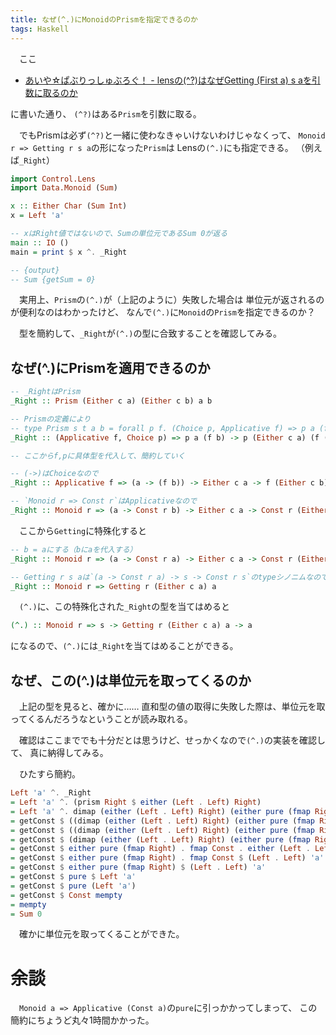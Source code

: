 ```yaml
---
title: なぜ(^.)にMonoidのPrismを指定できるのか
tags: Haskell
---
```

　ここ

- [あいや☆ぱぶりっしゅぶろぐ！ - lensの(^?)はなぜGetting (First a) s aを引数に取るのか](https://qiita.com/aiya000/items/e359a4e89fd3ed16dde8)

に書いた通り、
`(^?)`はある`Prism`を引数に取る。

　でもPrismは必ず`(^?)`と一緒に使わなきゃいけないわけじゃなくって、
`Monoid r => Getting r s a`の形になった`Prism`は
Lensの`(^.)`にも指定できる。
（例えば`_Right`）

```haskell
import Control.Lens
import Data.Monoid (Sum)

x :: Either Char (Sum Int)
x = Left 'a'

-- xはRight値ではないので、Sumの単位元であるSum 0が返る
main :: IO ()
main = print $ x ^. _Right

-- {output}
-- Sum {getSum = 0}
```

　実用上、`Prism`の`(^.)`が（上記のように）失敗した場合は
単位元が返されるのが便利なのはわかったけど、
なんで`(^.)`に`Monoid`の`Prism`を指定できるのか？

　型を簡約して、`_Right`が`(^.)`の型に合致することを確認してみる。


## なぜ(^.)にPrismを適用できるのか

```haskell
-- _RightはPrism
_Right :: Prism (Either c a) (Either c b) a b

-- Prismの定義により
-- type Prism s t a b = forall p f. (Choice p, Applicative f) => p a (f b) -> p s (f t)
_Right :: (Applicative f, Choice p) => p a (f b) -> p (Either c a) (f (Either c b))

-- ここからf,pに具体型を代入して、簡約していく

-- (->)はChoiceなので
_Right :: Applicative f => (a -> (f b)) -> Either c a -> f (Either c b)

-- `Monoid r => Const r`はApplicativeなので
_Right :: Monoid r => (a -> Const r b) -> Either c a -> Const r (Either c b)
```

　ここから`Getting`に特殊化すると

```haskell
-- b = aにする（bにaを代入する）
_Right :: Monoid r => (a -> Const r a) -> Either c a -> Const r (Either c a)

-- Getting r s aは`(a -> Const r a) -> s -> Const r s`のtypeシノニムなので
_Right :: Monoid r => Getting r (Either c a) a
```

　`(^.)`に、この特殊化された`_Right`の型を当てはめると

```haskell
(^.) :: Monoid r => s -> Getting r (Either c a) a -> a
```

になるので、`(^.)`には`_Right`を当てはめることができる。


## なぜ、この(^.)は単位元を取ってくるのか
　上記の型を見ると、確かに……
直和型の値の取得に失敗した際は、単位元を取ってくるんだろうなということが読み取れる。

　確認はここまででも十分だとは思うけど、せっかくなので`(^.)`の実装を確認して、
真に納得してみる。

　ひたすら簡約。

```haskell
Left 'a' ^. _Right
= Left 'a' ^. (prism Right $ either (Left . Left) Right)
= Left 'a' ^. dimap (either (Left . Left) Right) (either pure (fmap Right)) . right'
= getConst $ ((dimap (either (Left . Left) Right) (either pure (fmap Right))) (right' Const)) (Left 'a')
= getConst $ ((dimap (either (Left . Left) Right) (either pure (fmap Right))) (fmap Const)) (Left 'a')
= getConst $ (dimap (either (Left . Left) Right) (either pure (fmap Right)) (fmap Const)) (Left 'a')
= getConst $ either pure (fmap Right) . fmap Const . either (Left . Left) Right $ (Left 'a')
= getConst $ either pure (fmap Right) . fmap Const $ (Left . Left) 'a'
= getConst $ either pure (fmap Right) $ (Left . Left) 'a'
= getConst $ pure $ Left 'a'
= getConst $ pure (Left 'a')
= getConst $ Const mempty
= mempty
= Sum 0
```

　確かに単位元を取ってくることができた。


# 余談
　`Monoid a => Applicative (Const a)`の`pure`に引っかかってしまって、
この簡約にちょうど丸々1時間かかった。

